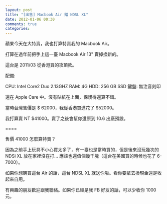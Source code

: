 ```yaml
---
layout: post
title: "[出售] Macbook Air 贈 NDSL XL"
date: 2012-01-06 00:30
comments: true
categories: 
---
```


蘋果今天在大特賣，我也打算特賣我的 Macbook Air。

打算在過年前把手上這一臺 Macbook Air 13" 賣掉換新的。

這台是 2011/03 從香港買的攻頂款。

配備:

CPU: Intel Core2 Duo 2.13GHZ
RAM: 4G
HDD: 256 GB SSD
鍵盤: 無注音刻印

還在 Apple Care 中。沒有貼紙在上面，保護得還算不錯。

當時台灣售價是 $ 62000，我從香港買進花了 $52000。

我打算賣 NT $41000。賣了之後會幫你還原到 10.6 出廠預設。

====

售價 41000 怎麼算特賣？

因為之前手上玩具不小心買太多了，有一臺也是當時買的，但是後來沒玩幾次的 NDSi XL 放在家裡沒在打…
應該也還值個幾千塊（這台在美國買的時候也花了 6-7000）。

如果你想購買這台 Air 的話，這台 NDSL XL 就送你啦。看你要拿去換現金還是收起來自用。

有興趣的朋友歡迎跟我聯絡。如果你已經是我 FB 好友的話，可以少收你 1000 元。

